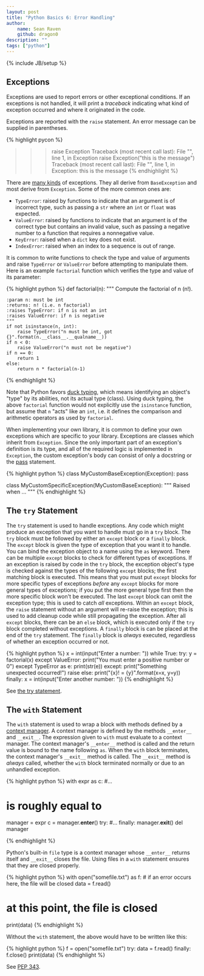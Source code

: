 ```yaml
---
layout: post
title: "Python Basics 6: Error Handling"
author:
    name: Sean Raven
    github: dragon0
description: ""
tags: ["python"]
---
```

{% include JB/setup %}

## Exceptions

Exceptions are used to report errors or other exceptional conditions.
If an exceptions is not handled, it will print a *traceback* indicating what
kind of exception occurred and where it originated in the code.

Exceptions are reported with the `raise` statement.
An error message can be supplied in parentheses.

{% highlight pycon %}
>>> raise Exception
Traceback (most recent call last):
  File "<stdin>", line 1, in <module>
Exception
>>> raise Exception("this is the message")
Traceback (most recent call last):
  File "<stdin>", line 1, in <module>
Exception: this is the message
{% endhighlight %}

There are [many kinds](https://docs.python.org/3/library/exceptions.html)
of exceptions.
They all derive from `BaseException` and most derive from `Exception`.
Some of the more common ones are:

- `TypeError`: raised by functions to indicate that an argument is of incorrect
  type, such as passing a `str` where an `int` or `float` was expected.
- `ValueError`: raised by functions to indicate that an argument is of the
  correct type but contains an invalid value, such as passing a negative
  number to a function that requires a nonnegative value.
- `KeyError`: raised when a `dict` key does not exist.
- `IndexError`: raised when an index to a sequence is out of range.


It is common to write functions to check the type and value of arguments and
raise `TypeError` or `ValueError` before attempting to manipulate them.
Here is an example `factorial` function which verifies the type and value of its
parameter:

{% highlight python %}
def factorial(n):
    """
    Compute the factorial of n (n!).

    :param n: must be int
    :returns: n! (i.e. n factorial)
    :raises TypeError: if n is not an int
    :raises ValueError: if n is negative
    """
    if not isinstance(n, int):
        raise TypeError("n must be int, got {}".format(n.__class__.__qualname__))
    if n < 0:
        raise ValueError("n must not be negative")
    if n == 0:
        return 1
    else:
        return n * factorial(n-1)
{% endhighlight %}

Note that Python favors
[duck typing](https://en.wikipedia.org/wiki/Duck_typing), which means
identifying an object's "type" by its abilities, not its actual type (class).
Using duck typing, the above `factorial` function would not explicitly use the
`isinstance` function, but assume that `n` "acts" like an `int`, i.e. it defines
the comparison and arithmetic operators as used by `factorial`.

When implementing your own library, it is common to define your own exceptions
which are specific to your library.
Exceptions are classes which inherit from `Exception`.
Since the only important part of an exception's definition is its type, and all
of the required logic is implemented in `Exception`, the custom exception's body
can consist of only a docstring or the
[pass](https://docs.python.org/3/reference/simple_stmts.html#the-pass-statement)
statement.

{% highlight python %}
class MyCustomBaseException(Exception):
    pass

class MyCustomSpecificException(MyCustomBaseException):
    """
    Raised when ...
    """
{% endhighlight %}

## The `try` Statement

The `try` statement is used to handle exceptions.
Any code which might produce an exception that you want to handle must go in a
`try` block.
The `try` block must be followed by either an `except` block or a `finally`
block.
The `except` block is given the type of exception that you want it to handle.
You can bind the exception object to a name using the `as` keyword.
There can be multiple `except` blocks to check for different types of exceptions.
If an exception is raised by code in the `try` block, the exception object's
type is checked against the types of the following `except` blocks; the first
matching block is executed.
This means that you must put `except` blocks for more specific types of
exceptions *before* any `except` blocks for more general types of exceptions;
if you put the more general type first then the more specific block won't be
executed.
The last `except` block can omit the exception type; this is used to catch *all*
exceptions.
Within an `except` block, the `raise` statement without an argument will
re-raise the exception; this is used to add cleanup code while still propagating
the exception.
After all `except` blocks, there can be an `else` block, which is executed only
if the `try` block completed without exceptions.
A `finally` block is can be placed at the end of the `try` statement.
The `finally` block is *always* executed, regardless of whether an exception
occurred or not.

{% highlight python %}
x = int(input("Enter a number: "))
while True:
    try:
        y = factorial(x)
    except ValueError:
        print("You must enter a positive number or 0")
    except TypeError as e:
        print(str(e))
    except:
        print("Something unexpected occurred!")
        raise
    else:
        print("{x}! = {y}".format(x=x, y=y))
    finally:
        x = int(input("Enter another number: "))
{% endhighlight %}

See [the try statement](https://docs.python.org/3/reference/compound_stmts.html#the-try-statement).

## The `with` Statement

The `with` statement is used to wrap a block with methods defined by a
[context manager](https://docs.python.org/3/reference/datamodel.html#context-managers).
A context manager is defined by the methods `__enter__` and `__exit__`.
The expression given to `with` must evaluate to a context manager.
The context manager's `__enter__` method is called and the return value is bound
to the name following `as`.
When the `with` block terminates, the context manager's `__exit__` method is
called.
The `__exit__` method is *always* called, whether the `with` block terminated
normally or due to an unhandled exception.

{% highlight python %}
with expr as c:
    #...

# is roughly equal to 

manager = expr
c = manager.__enter__()
try:
    #...
finally:
    manager.__exit__()
    del manager

{% endhighlight %}

Python's built-in `file` type is a context manager whose `__enter__` returns
itself and `__exit__` closes the file.
Using files in a `with` statement ensures that they are closed properly.

{% highlight python %}
with open("somefile.txt") as f:
    # if an error occurs here, the file will be closed
    data = f.read()

# at this point, the file is closed
print(data)
{% endhighlight %}

Without the `with` statement, the above would have to be written like this:

{% highlight python %}
f = open("somefile.txt")
try:
    data = f.read()
finally:
    f.close()
print(data)
{% endhighlight %}

See [PEP 343](https://www.python.org/dev/peps/pep-0343/).
